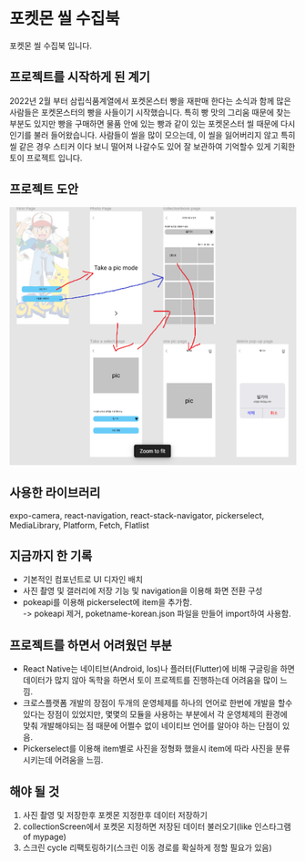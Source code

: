 # 포켓몬 씰 수집북
포켓몬 씰 수집북 입니다.

## 프로젝트를 시작하게 된 계기
2022년 2월 부터 삼립식품계열에서 포켓몬스터 빵을 재판매 한다는 소식과 함께 많은 사람들은 포켓몬스터의 빵을 사들이기 시작했습니다. 특히 빵 맛의 그리움 때문에 찾는 부분도 있지만 빵을 구매하면 물품 안에 있는 빵과 같이 있는 포켓몬스터 씰 때문에 다시 인기를 불러 들어왔습니다. 사람들이 씰을 많이 모으는데, 이 씰을 잃어버리지 않고 특히 씰 같은 경우 스티커 이다 보니 떨어져 나갈수도 있어 잘 보관하여 기억할수 있게 기획한 토이 프로젝트 입니다.

## 프로젝트 도안
![pocketmon-seal-design](image\aaa.png)

## 사용한 라이브러리 
expo-camera, react-navigation, react-stack-navigator, pickerselect, MediaLibrary, Platform, Fetch, Flatlist

## 지금까지 한 기록
- 기본적인 컴포넌트로 UI 디자인 배치
- 사진 촬영 및 갤러리에 저장 기능 및 navigation을 이용해 화면 전환 구성
- pokeapi를 이용해 pickerselect에 item을 추가함. <br/>
    -> pokeapi 제거, poketname-korean.json 파일을 만들어 import하여 사용함.

## 프로젝트를 하면서 어려웠던 부분
- React Native는 네이티브(Android, Ios)나 플러터(Flutter)에 비해 구글링을 하면 데이터가 많지 않아 독학을 하면서 토이 프로젝트를 진행하는데 어려움을 많이 느낌.
- 크로스플랫폼 개발의 장점이 두개의 운영체제를 하나의 언어로 한번에 개발을 할수 있다는 장점이 있었지만, 몇몇의 모듈을 사용하는 부분에서 각 운영체제의 환경에 맞춰 개발해야되는 점 때문에 어쩔수 없이 네이티브 언어를 알아야 하는 단점이 있음.
- Pickerselect를 이용해 item별로 사진을 정형화 했을시 item에 따라 사진을 분류시키는데 어려움을 느낌.

## 해야 될 것
1. 사진 촬영 및 저장한후 포켓몬 지정한후 데이터 저장하기
2. collectionScreen에서 포켓몬 지정하면 저장된 데이터 불러오기(like 인스타그램 of mypage)
3. 스크린 cycle 리팩토링하기(스크린 이동 경로를 확실하게 정할 필요가 있음)
